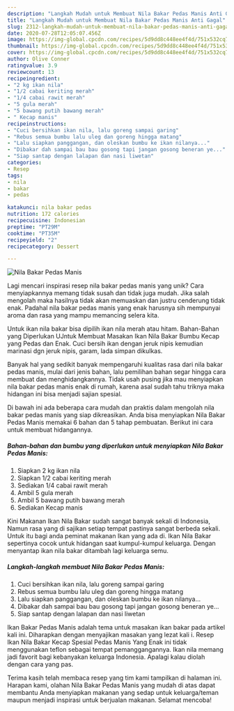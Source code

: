 ```yaml
---
description: "Langkah Mudah untuk Membuat Nila Bakar Pedas Manis Anti Gagal"
title: "Langkah Mudah untuk Membuat Nila Bakar Pedas Manis Anti Gagal"
slug: 2312-langkah-mudah-untuk-membuat-nila-bakar-pedas-manis-anti-gagal
date: 2020-07-28T12:05:07.456Z
image: https://img-global.cpcdn.com/recipes/5d9dd8c448ee4f4d/751x532cq70/nila-bakar-pedas-manis-foto-resep-utama.jpg
thumbnail: https://img-global.cpcdn.com/recipes/5d9dd8c448ee4f4d/751x532cq70/nila-bakar-pedas-manis-foto-resep-utama.jpg
cover: https://img-global.cpcdn.com/recipes/5d9dd8c448ee4f4d/751x532cq70/nila-bakar-pedas-manis-foto-resep-utama.jpg
author: Olive Conner
ratingvalue: 3.9
reviewcount: 13
recipeingredient:
- "2 kg ikan nila"
- "1/2 cabai keriting merah"
- "1/4 cabai rawit merah"
- "5 gula merah"
- "5 bawang putih bawang merah"
- " Kecap manis"
recipeinstructions:
- "Cuci bersihkan ikan nila, lalu goreng sampai garing"
- "Rebus semua bumbu lalu uleg dan goreng hingga matang"
- "Lalu siapkan panggangan, dan oleskan bumbu ke ikan nilanya..."
- "Dibakar dah sampai bau bau gosong tapi jangan gosong beneran ye..."
- "Siap santap dengan lalapan dan nasi liwetan"
categories:
- Resep
tags:
- nila
- bakar
- pedas

katakunci: nila bakar pedas 
nutrition: 172 calories
recipecuisine: Indonesian
preptime: "PT29M"
cooktime: "PT35M"
recipeyield: "2"
recipecategory: Dessert

---
```



![Nila Bakar Pedas Manis](https://img-global.cpcdn.com/recipes/5d9dd8c448ee4f4d/751x532cq70/nila-bakar-pedas-manis-foto-resep-utama.jpg)

Lagi mencari inspirasi resep nila bakar pedas manis yang unik? Cara menyiapkannya memang tidak susah dan tidak juga mudah. Jika salah mengolah maka hasilnya tidak akan memuaskan dan justru cenderung tidak enak. Padahal nila bakar pedas manis yang enak harusnya sih mempunyai aroma dan rasa yang mampu memancing selera kita.

Untuk ikan nila bakar bisa dipilih ikan nila merah atau hitam. Bahan-Bahan yang Diperlukan UJntuk Membuat Masakan Ikan Nila Bakar Bumbu Kecap yang Pedas dan Enak. Cuci bersih ikan dengan jeruk nipis kemudian marinasi dgn jeruk nipis, garam, lada simpan dikulkas.

Banyak hal yang sedikit banyak mempengaruhi kualitas rasa dari nila bakar pedas manis, mulai dari jenis bahan, lalu pemilihan bahan segar hingga cara membuat dan menghidangkannya. Tidak usah pusing jika mau menyiapkan nila bakar pedas manis enak di rumah, karena asal sudah tahu triknya maka hidangan ini bisa menjadi sajian spesial.


Di bawah ini ada beberapa cara mudah dan praktis dalam mengolah nila bakar pedas manis yang siap dikreasikan. Anda bisa menyiapkan Nila Bakar Pedas Manis memakai 6 bahan dan 5 tahap pembuatan. Berikut ini cara untuk membuat hidangannya.

<!--inarticleads1-->

##### Bahan-bahan dan bumbu yang diperlukan untuk menyiapkan Nila Bakar Pedas Manis:

1. Siapkan 2 kg ikan nila
1. Siapkan 1/2 cabai keriting merah
1. Sediakan 1/4 cabai rawit merah
1. Ambil 5 gula merah
1. Ambil 5 bawang putih bawang merah
1. Sediakan  Kecap manis


Kini Makanan Ikan Nila Bakar sudah sangat banyak sekali di Indonesia, Namun rasa yang di sajikan setiap tempat pastinya sangat berbeda sekali. Untuk itu bagi anda peminat makanan Ikan yang ada di. Ikan Nila Bakar sepertinya cocok untuk hidangan saat kumpul-kumpul keluarga. Dengan menyantap ikan nila bakar ditambah lagi keluarga semu. 

<!--inarticleads2-->

##### Langkah-langkah membuat Nila Bakar Pedas Manis:

1. Cuci bersihkan ikan nila, lalu goreng sampai garing
1. Rebus semua bumbu lalu uleg dan goreng hingga matang
1. Lalu siapkan panggangan, dan oleskan bumbu ke ikan nilanya...
1. Dibakar dah sampai bau bau gosong tapi jangan gosong beneran ye...
1. Siap santap dengan lalapan dan nasi liwetan


Ikan Bakar Pedas Manis adalah tema untuk masakan ikan bakar pada artikel kali ini. Diharapkan dengan menyajikan masakan yang lezat kali i. Resep Ikan Nila Bakar Kecap Spesial Pedas Manis Yang Enak ini tidak menggunakan teflon sebagai tempat pemanggangannya. Ikan nila memang jadi favorit bagi kebanyakan keluarga Indonesia. Apalagi kalau diolah dengan cara yang pas. 

Terima kasih telah membaca resep yang tim kami tampilkan di halaman ini. Harapan kami, olahan Nila Bakar Pedas Manis yang mudah di atas dapat membantu Anda menyiapkan makanan yang sedap untuk keluarga/teman maupun menjadi inspirasi untuk berjualan makanan. Selamat mencoba!
